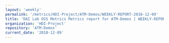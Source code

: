 ```yaml
---
layout: 'weekly'
permalink: '/metrics/HDI-Project/ATM-Demos/WEEKLY-REPORT-2018-12-09'
title: 'DAI Lab OSS Metrics Metrics report for ATM-Demos | WEEKLY-REPORT-2018-12-09'
organization: 'HDI-Project'
repository: 'ATM-Demos'
current_date: '2018-12-09'
---
```

